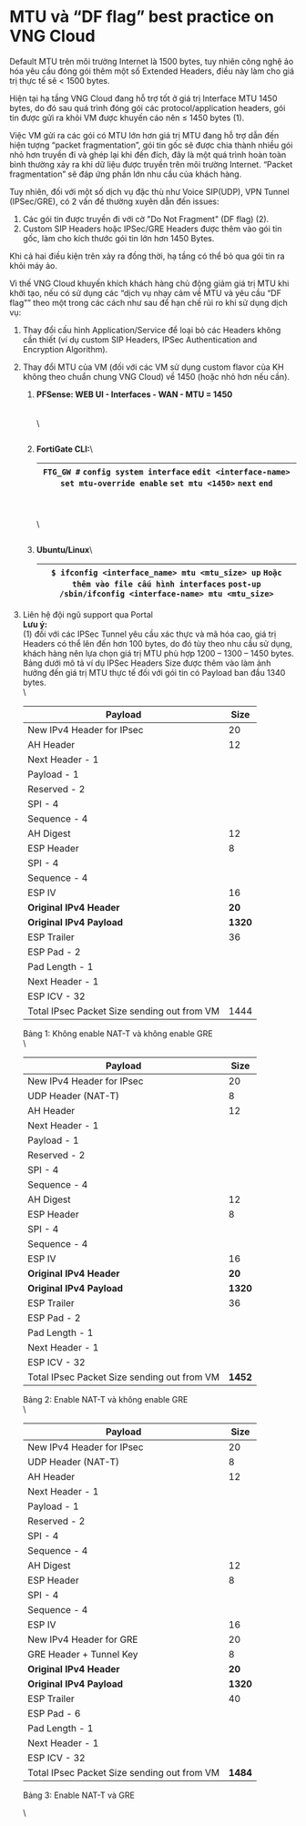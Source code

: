 # MTU và “DF flag” best practice on VNG Cloud

Default MTU trên môi trường Internet là 1500 bytes, tuy nhiên công nghệ ảo hóa yêu cầu đóng gói thêm một số Extended Headers, điều này làm cho giá trị thực tế sẽ < 1500 bytes.

Hiện tại hạ tầng VNG Cloud đang hỗ trợ tốt ở giá trị Interface MTU 1450 bytes, do đó sau quá trình đóng gói các protocol/application headers, gói tin được gửi ra khỏi VM được khuyến cáo nên ≤ 1450 bytes (1).

Việc VM gửi ra các gói có MTU lớn hơn giá trị MTU đang hỗ trợ dẫn đến hiện tượng “packet fragmentation”, gói tin gốc sẽ được chia thành nhiều gói nhỏ hơn truyền đi và ghép lại khi đến đích, đây là một quá trình hoàn toàn bình thường xảy ra khi dữ liệu được truyền trên môi trường Internet. “Packet fragmentation” sẽ đáp ứng phần lớn nhu cầu của khách hàng.

Tuy nhiên, đối với một số dịch vụ đặc thù như Voice SIP(UDP), VPN Tunnel (IPSec/GRE), có 2 vấn đề thường xuyên dẫn đến issues:

1. Các gói tin được truyền đi với cờ "Do Not Fragment" (DF flag) (2).
2. Custom SIP Headers hoặc IPSec/GRE Headers được thêm vào gói tin gốc, làm cho kích thước gói tin lớn hơn 1450 Bytes.

Khi cả hai điều kiện trên xảy ra đồng thời, hạ tầng có thể bỏ qua gói tin ra khỏi máy ảo.

Vì thế VNG Cloud khuyến khích khách hàng chủ động giảm giá trị MTU khi khởi tạo, nếu có sử dụng các “dịch vụ nhạy cảm về MTU và yêu cầu “DF flag”” theo một trong các cách như sau để hạn chế rủi ro khi sử dụng dịch vụ:

1. Thay đổi cấu hình Application/Service để loại bỏ các Headers không cần thiết (ví dụ custom SIP Headers, IPSec Authentication and Encryption Algorithm).
2. Thay đổi MTU của VM (đối với các VM sử dụng custom flavor của KH không theo chuẩn chung VNG Cloud) về 1450 (hoặc nhỏ hơn nếu cần).
   1.  **PFSense: WEB UI - Interfaces - WAN - MTU = 1450**\
       \
       \
       \


       <figure><img src="https://docs.vngcloud.vn/download/attachments/64554291/image2023-10-11_10-15-3.png?version=1&#x26;modificationDate=1696994104000&#x26;api=v2" alt=""><figcaption></figcaption></figure>
   2.  **FortiGate CLI:**\


       | `FTG_GW #` `config system interface` `edit <interface-name>` `set mtu-override enable` `set mtu <1450>` `next` `end` |
       | -------------------------------------------------------------------------------------------------------------------- |

       \
       \
       \


       <figure><img src="https://docs.vngcloud.vn/download/attachments/64554291/image2023-10-11_10-34-34.png?version=1&#x26;modificationDate=1696995275000&#x26;api=v2" alt=""><figcaption></figcaption></figure>
   3.  **Ubuntu/Linux**\


       | `$ ifconfig <interface_name> mtu <mtu_size> up` `Hoặc thêm vào file cấu hình interfaces` `post-up /sbin/ifconfig <interface-name> mtu <mtu_size>` |
       | ------------------------------------------------------------------------------------------------------------------------------------------------- |
3.  Liên hệ đội ngũ support qua Portal\
    **Lưu ý:**\
    (1) đối với các IPSec Tunnel yêu cầu xác thực và mã hóa cao, giá trị Headers có thể lên đến hơn 100 bytes, do đó tùy theo nhu cầu sử dụng, khách hàng nên lựa chọn giá trị MTU phù hợp 1200 – 1300 – 1450 bytes. Bảng dưới mô tả ví dụ IPSec Headers Size được thêm vào làm ảnh hưởng đến giá trị MTU thực tế đối với gói tin có Payload ban đầu 1340 bytes.\
    \


    | **Payload**                                 | **Size** |
    | ------------------------------------------- | -------- |
    | New IPv4 Header for IPsec                   | 20       |
    | AH Header                                   | 12       |
    | Next Header - 1                             |          |
    | Payload - 1                                 |          |
    | Reserved - 2                                |          |
    | SPI - 4                                     |          |
    | Sequence - 4                                |          |
    | AH Digest                                   | 12       |
    | ESP Header                                  | 8        |
    | SPI - 4                                     |          |
    | Sequence - 4                                |          |
    | ESP IV                                      | 16       |
    | **Original IPv4 Header**                    | **20**   |
    | **Original IPv4 Payload**                   | **1320** |
    | ESP Trailer                                 | 36       |
    | ESP Pad - 2                                 |          |
    | Pad Length - 1                              |          |
    | Next Header - 1                             |          |
    | ESP ICV - 32                                |          |
    | Total IPsec Packet Size sending out from VM | 1444     |

    &#x20;    Bảng 1: Không enable NAT-T và không enable GRE\
    \


    | **Payload**                                 | **Size** |
    | ------------------------------------------- | -------- |
    | New IPv4 Header for IPsec                   | 20       |
    | UDP Header (NAT-T)                          | 8        |
    | AH Header                                   | 12       |
    | Next Header - 1                             |          |
    | Payload - 1                                 |          |
    | Reserved - 2                                |          |
    | SPI - 4                                     |          |
    | Sequence - 4                                |          |
    | AH Digest                                   | 12       |
    | ESP Header                                  | 8        |
    | SPI - 4                                     |          |
    | Sequence - 4                                |          |
    | ESP IV                                      | 16       |
    | **Original IPv4 Header**                    | **20**   |
    | **Original IPv4 Payload**                   | **1320** |
    | ESP Trailer                                 | 36       |
    | ESP Pad - 2                                 |          |
    | Pad Length - 1                              |          |
    | Next Header - 1                             |          |
    | ESP ICV - 32                                |          |
    | Total IPsec Packet Size sending out from VM | **1452** |

    &#x20;           Bảng 2: Enable NAT-T và không enable GRE\
    \


    | **Payload**                                 | **Size** |
    | ------------------------------------------- | -------- |
    | New IPv4 Header for IPsec                   | 20       |
    | UDP Header (NAT-T)                          | 8        |
    | AH Header                                   | 12       |
    | Next Header - 1                             |          |
    | Payload - 1                                 |          |
    | Reserved - 2                                |          |
    | SPI - 4                                     |          |
    | Sequence - 4                                |          |
    | AH Digest                                   | 12       |
    | ESP Header                                  | 8        |
    | SPI - 4                                     |          |
    | Sequence - 4                                |          |
    | ESP IV                                      | 16       |
    | New IPv4 Header for GRE                     | 20       |
    | GRE Header + Tunnel Key                     | 8        |
    | **Original IPv4 Header**                    | **20**   |
    | **Original IPv4 Payload**                   | **1320** |
    | ESP Trailer                                 | 40       |
    | ESP Pad - 6                                 |          |
    | Pad Length - 1                              |          |
    | Next Header - 1                             |          |
    | ESP ICV - 32                                |          |
    | Total IPsec Packet Size sending out from VM | **1484** |

    &#x20;                      Bảng 3: Enable NAT-T và GRE

    \
